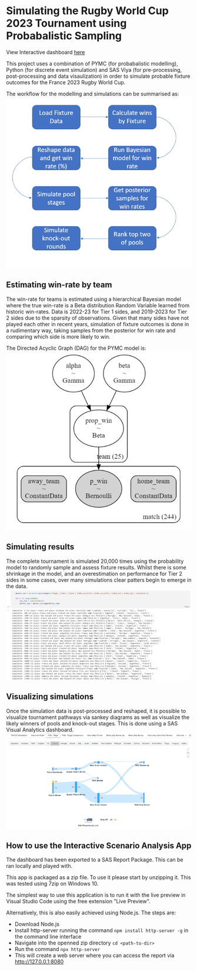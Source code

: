 # Simulating the Rugby World Cup 2023 Tournament using Probabalistic Sampling

View Interactive dashboard <a href="bit.ly/sim-rwc23"> here </a>

This project uses a combination of PYMC (for probabalistic modelling), Python (for discrete event simulation) and SAS Viya (for pre-processing, post-processing and data visaulization) in order to simulate probable fixture outcomes for the France 2023 Rugby World Cup. 

The workflow for the modelling and simulations can be summarised as:
![](workflow.png?raw=true)

## Estimating win-rate by team

The win-rate for teams is estimated using a hierarchical Bayesian model where the true win-rate is a Beta distribution Random Variable learned from historic win-rates. Data is 2022-23 for Tier 1 sides, and 2019-2023 for Tier 2 sides due to the sparsity of observations. Given that many sides have not played each other in recent years, simulation of fixture outcomes is done in a rudimentary way, taking samples from the posterior for win rate and comparing which side is more likely to win.

The Directed Acyclic Graph (DAG) for the PYMC model is:
![](dag.png?raw=true)

## Simulating results

The complete tournament is simulated 20,000 times using the probability model to randomly sample and assess fixture results. Whilst there is some shrinkage in the model, and an overestimation on performance for Tier 2 sides in some cases, over many simulations clear patters begin to emerge in the data.
![](sim_model.png?raw=true)

## Visualizing simulations

Once the simulation data is post-processed and reshaped, it is possible to visualize tournament pathways via sankey diagrams as well as visualize the likely winners of pools and knock-out stages. This is done using a SAS Visual Analytics dashboard.
![](dashboard.png?raw=true)

## How to use the Interactive Scenario Analysis App

The dashboard has been exported to a SAS Report Package. This can be ran locally and played with. 

This app is packaged as a zip file. To use it please start by unzipping it. This was tested using 7zip on Windows 10.

The simplest way to use this application is to run it with the live preview in Visual Studio Code using the free extension "Live Preview".

Alternatively, this is also easily achieved using Node.js. The steps are:
- Download Node.js
- Install http-server running the command `npm install http-server -g` in the command line interface
- Navigate into the openned zip directory `cd <path-to-dir>`
- Run the command `npx http-server`
- This will create a web server where you can access the report via http://127.0.0.1:8080

  
